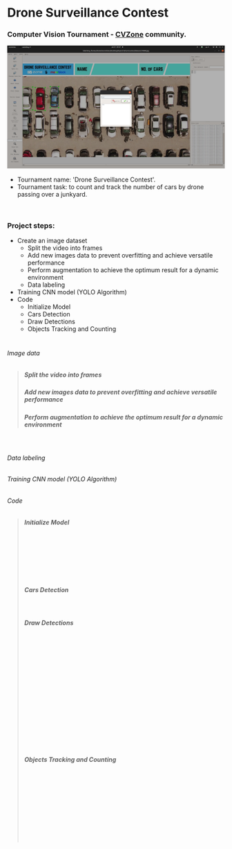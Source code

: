 # Drone Surveillance Contest

### Computer Vision Tournament - [CVZone](https://www.computervision.zone/) community.

![title](/github_images/labelimg.png)

* Tournament name:  'Drone Surveillance Contest'.
* Tournament task:   to count and track the number of cars by drone passing over a junkyard.

<p>
<br />
</p>

### Project steps:

* Create an image dataset
   - Split the video into frames
   - Add new images data to prevent overfitting and achieve versatile performance
   - Perform augmentation to achieve the optimum result for a dynamic environment
   - Data labeling 
* Training CNN model (YOLO Algorithm)
* Code                
   - Initialize Model
   - Cars Detection
   - Draw Detections
   - Objects Tracking and Counting
  
  
#
###### Image data
>
> 
> ##### Split the video into frames
>
> ##### Add new images data to prevent overfitting and achieve versatile performance
>
> ##### Perform augmentation to achieve the optimum result for a dynamic environment
>
>

<p>
<br />
</p>

###### Data labeling
>
>
>
>

###### Training CNN model (YOLO Algorithm)
>
>
>
>

###### Code
> 
> ##### Initialize Model
>  ```
>     
>
>      
>     
>     
>     
>  ```
>  
> ##### Cars Detection
>  ```
>          
>  ```
>
>  ##### Draw Detections
>  ```
>   
>
>   
>
>   
>   
>   
>   
>
>   
>
>   
>   
>   
>   
>   
>  ```
>
>  ##### Objects Tracking and Counting
>  ```
>      
>
>      
>  
>    
>
>      
>      
>      
>      
> ```
> 
